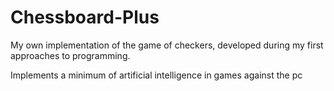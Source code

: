 # Chessboard-Plus

My own implementation of the game of checkers, developed during my first approaches to programming.

Implements a minimum of artificial intelligence in games against the pc
